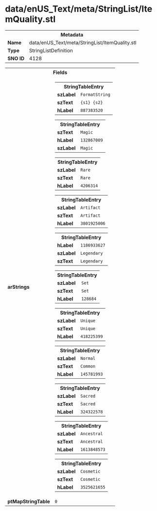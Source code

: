 <h1>data/enUS_Text/meta/StringList/ItemQuality.stl</h1><table><tr><th colspan="100%">Metadata</th></tr><tr><td><b>Name</b></td><td>data/enUS_Text/meta/StringList/ItemQuality.stl</td></tr><tr><td><b>Type</b></td><td>StringListDefinition</td></tr><tr><td><b>SNO ID</b></td><td>4128</td></tr></table>

<table><tr><th colspan="100%">Fields</th></tr><tr><td><b>arStrings</b></td><td><table><tr><th colspan="100%">StringTableEntry</th></tr><tr><td><b>szLabel</b></td><td><code>FormatString</code></td></tr><tr><td><b>szText</b></td><td><code>{s1} {s2}</code></td></tr><tr><td><b>hLabel</b></td><td><code>887383520</code></td></tr></table>


<table><tr><th colspan="100%">StringTableEntry</th></tr><tr><td><b>szText</b></td><td><code>Magic</code></td></tr><tr><td><b>hLabel</b></td><td><code>132867009</code></td></tr><tr><td><b>szLabel</b></td><td><code>Magic</code></td></tr></table>


<table><tr><th colspan="100%">StringTableEntry</th></tr><tr><td><b>szLabel</b></td><td><code>Rare</code></td></tr><tr><td><b>szText</b></td><td><code>Rare</code></td></tr><tr><td><b>hLabel</b></td><td><code>4206314</code></td></tr></table>


<table><tr><th colspan="100%">StringTableEntry</th></tr><tr><td><b>szLabel</b></td><td><code>Artifact</code></td></tr><tr><td><b>szText</b></td><td><code>Artifact</code></td></tr><tr><td><b>hLabel</b></td><td><code>3801925006</code></td></tr></table>


<table><tr><th colspan="100%">StringTableEntry</th></tr><tr><td><b>hLabel</b></td><td><code>1186933627</code></td></tr><tr><td><b>szLabel</b></td><td><code>Legendary</code></td></tr><tr><td><b>szText</b></td><td><code>Legendary</code></td></tr></table>


<table><tr><th colspan="100%">StringTableEntry</th></tr><tr><td><b>szLabel</b></td><td><code>Set</code></td></tr><tr><td><b>szText</b></td><td><code>Set</code></td></tr><tr><td><b>hLabel</b></td><td><code>128684</code></td></tr></table>


<table><tr><th colspan="100%">StringTableEntry</th></tr><tr><td><b>szLabel</b></td><td><code>Unique</code></td></tr><tr><td><b>szText</b></td><td><code>Unique</code></td></tr><tr><td><b>hLabel</b></td><td><code>418225399</code></td></tr></table>


<table><tr><th colspan="100%">StringTableEntry</th></tr><tr><td><b>szLabel</b></td><td><code>Normal</code></td></tr><tr><td><b>szText</b></td><td><code>Common</code></td></tr><tr><td><b>hLabel</b></td><td><code>145781993</code></td></tr></table>


<table><tr><th colspan="100%">StringTableEntry</th></tr><tr><td><b>szLabel</b></td><td><code>Sacred</code></td></tr><tr><td><b>szText</b></td><td><code>Sacred</code></td></tr><tr><td><b>hLabel</b></td><td><code>324322578</code></td></tr></table>


<table><tr><th colspan="100%">StringTableEntry</th></tr><tr><td><b>szLabel</b></td><td><code>Ancestral</code></td></tr><tr><td><b>szText</b></td><td><code>Ancestral</code></td></tr><tr><td><b>hLabel</b></td><td><code>1613848573</code></td></tr></table>


<table><tr><th colspan="100%">StringTableEntry</th></tr><tr><td><b>szLabel</b></td><td><code>Cosmetic</code></td></tr><tr><td><b>szText</b></td><td><code>Cosmetic</code></td></tr><tr><td><b>hLabel</b></td><td><code>3525621655</code></td></tr></table>


</td></tr><tr><td><b>ptMapStringTable</b></td><td><code>0</code></td></tr></table>

